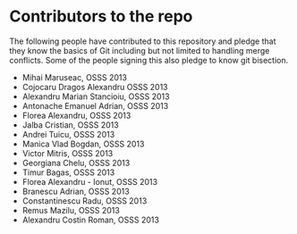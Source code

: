 Contributors to the repo
========================

The following people have contributed to this repository and pledge that they
know the basics of Git including but not limited to handling merge conflicts.
Some of the people signing this also pledge to know git bisection.

* Mihai Maruseac, OSSS 2013
* Cojocaru Dragos Alexandru OSSS 2013
* Alexandru Marian Stancioiu, OSSS 2013
* Antonache Emanuel Adrian, OSSS 2013
* Florea Alexandru, OSSS 2013
* Jalba Cristian, OSSS 2013
* Andrei Tuicu, OSSS 2013
* Manica Vlad Bogdan, OSSS 2013
* Victor Mitris, OSSS 2013
* Georgiana Chelu, OSSS 2013
* Timur Bagas, OSSS 2013
* Florea Alexandru - Ionut, OSSS 2013
* Branescu Adrian, OSSS 2013
* Constantinescu Radu, OSSS 2013
* Remus Mazilu, OSSS 2013
* Alexandru Costin Roman, OSSS 2013
